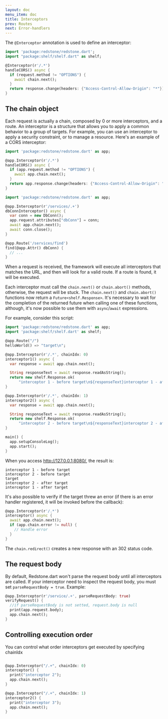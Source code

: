 ```yaml
---
layout: doc
menu_item: doc
title: Interceptors
prev: Routes
next: Error-handlers
---
```

The `@Interceptor` annotation is used to define an interceptor:

```dart
import 'package:redstone/redstone.dart';
import "package:shelf/shelf.dart" as shelf;

@Interceptor(r'/.*')
handleCORS() async {
  if (request.method != "OPTIONS") {
    await chain.next();
  }
  return response.change(headers: {"Access-Control-Allow-Origin": "*"});
}
```

## The chain object

Each request is actually a chain, composed by 0 or more interceptors, and a route. 
An interceptor is a structure that allows you to apply a common behavior to a group of targets. 
For example, you can use an interceptor to apply a security constraint, or to manage a resource.
Here's an example of a CORS interceptor:

```dart
import 'package:redstone/redstone.dart' as app;

@app.Interceptor(r'/.*')
handleCORS() async {
  if (app.request.method != "OPTIONS") {
    await app.chain.next();
  }
  return app.response.change(headers: {"Access-Control-Allow-Origin": "*"});
}
```


```dart
import 'package:redstone/redstone.dart' as app;

@app.Interceptor(r'/services/.+')
dbConnInterceptor() async {
  var conn = new DbConn();
  app.request.attributes["dbConn"] = conn;
  await app.chain.next();
  await conn.close();
}

@app.Route('/services/find')
find(@app.Attr() dbConn) {
  // ...
}
```

When a request is received, the framework will execute all interceptors that matches the URL, 
and then will look for a valid route. If a route is found, it will be executed.

Each interceptor must call the `chain.next()` or `chain.abort()` methods, otherwise, the request will be stuck. 
The `chain.next()` and `chain.abort()` functions now return a `Future<shelf.Response>`. It's necessary to wait for the 
completion of the returned future when calling one of these functions, although, it's now possible to use them with 
`async`/`await` expressions. 

For example, consider this script:

```dart
import 'package:redstone/redstone.dart' as app;
import 'package:shelf/shelf.dart' as shelf;

@app.Route("/")
helloWorld() => "target\n";

@app.Interceptor(r'/.*', chainIdx: 0)
interceptor1() async {
  var response = await app.chain.next();

  String responseText = await response.readAsString();
  return new shelf.Response.ok(
      "interceptor 1 - before target\n${responseText}interceptor 1 - after target\n");
}

@app.Interceptor(r'/.*', chainIdx: 1)
interceptor2() async {
  var response = await app.chain.next();

  String responseText = await response.readAsString();
  return new shelf.Response.ok(
      "interceptor 2 - before target\n${responseText}interceptor 2 - after target\n");
}

main() {
  app.setupConsoleLog();
  app.start();
}
```

When you access http://127.0.0.1:8080/, the result is:

```
interceptor 1 - before target
interceptor 2 - before target
target
interceptor 2 - after target
interceptor 1 - after target
```

It's also possible to verify if the target threw an error (if there is an error handler registered, it will be invoked before the callback):

```dart
@app.Interceptor(r'/.*')
interceptor() async {
  await app.chain.next();
  if (app.chain.error != null) {
    // Handle error
  }
}
```

The `chain.redirect()` creates a new response with an 302 status code.

## The request body

By default, Redstone.dart won't parse the request body until all interceptors are called. If your interceptor need to inspect the request body, you must set `parseRequestBody = true`. Example:

```dart
@app.Interceptor(r'/service/.+', parseRequestBody: true)
verifyRequest() {
  //if parseRequestBody is not setted, request.body is null
  print(app.request.body);
  app.chain.next();
}

```

## Controlling execution order

You can control what order interceptors get executed by specifying chainIdx

```dart

@app.Interceptor("/.+", chainIdx: 0)
interceptor() {
  print("interceptor 2");
  app.chain.next();
}

@app.Interceptor("/.+", chainIdx: 1)
interceptor2() {
  print("interceptor 3");
  app.chain.next();
}
```
